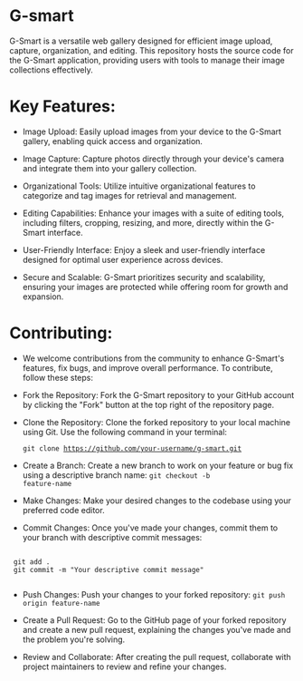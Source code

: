 # G-smart
G-Smart is a versatile web gallery designed for efficient image upload, capture, organization, and editing. This repository hosts the source code for the G-Smart application, providing users with tools to manage their image collections effectively.
# Key Features:

- Image Upload: Easily upload images from your device to the G-Smart gallery, enabling quick access and organization.

- Image Capture: Capture photos directly through your device's camera and integrate them into your gallery collection.

- Organizational Tools: Utilize intuitive organizational features to categorize and tag images for retrieval and management.

- Editing Capabilities: Enhance your images with a suite of editing tools, including filters, cropping, resizing, and more, directly within the G-Smart interface.

- User-Friendly Interface: Enjoy a sleek and user-friendly interface designed for optimal user experience across devices.

- Secure and Scalable: G-Smart prioritizes security and scalability, ensuring your images are protected while offering room for growth and expansion.

#  Contributing:

- We welcome contributions from the community to enhance G-Smart's features, fix bugs, and improve overall performance. To contribute, follow these steps:

- Fork the Repository: Fork the G-Smart repository to your GitHub account by clicking the "Fork" button at the top right of the repository page.

- Clone the Repository: Clone the forked repository to your local machine using Git. Use the following command in your terminal:

  <code>git clone https://github.com/your-username/g-smart.git</code>
  
- Create a Branch: Create a new branch to work on your feature or bug fix using a descriptive branch name:
   <code>git checkout -b feature-name</code>

- Make Changes: Make your desired changes to the codebase using your preferred code editor.

- Commit Changes: Once you've made your changes, commit them to your branch with descriptive commit messages:
 <code>
 git add .
 git commit -m "Your descriptive commit message"
 </code>

- Push Changes: Push your changes to your forked repository:
   <code>git push origin feature-name</code>

- Create a Pull Request: Go to the GitHub page of your forked repository and create a new pull request, explaining the changes you've made and the problem you're solving.

- Review and Collaborate: After creating the pull request, collaborate with project maintainers to review and refine your changes.

